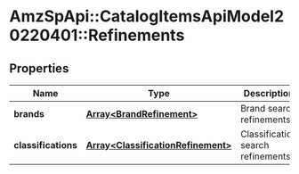 # AmzSpApi::CatalogItemsApiModel20220401::Refinements

## Properties
Name | Type | Description | Notes
------------ | ------------- | ------------- | -------------
**brands** | [**Array&lt;BrandRefinement&gt;**](BrandRefinement.md) | Brand search refinements. | 
**classifications** | [**Array&lt;ClassificationRefinement&gt;**](ClassificationRefinement.md) | Classification search refinements. | 

